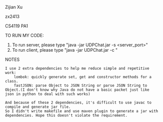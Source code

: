 Zijian Xu

zx2413

CS4119 PA1

TO RUN MY CODE:
1. To run server, please type "java -jar UDPChat.jar -s <server_port>"
2. To run client, please type "java -jar UDPChat.jar -c <name> <server-ip> <server-port> <client-port>"

NOTES

	I use 2 extra dependencies to help me reduce simple and repetitive work:
        lombok: quickly generate set, get and constructor methods for a class.
        fastJSON: parse Object to JSON String or parse JSON String to Object.(I don't know why Java do not have a basic packet just like json in python to deal with such works)

    And because of these 2 dependencies, it's difficult to use javac to compile and generate jar file. 
    So I didn't write makefile and use maven plugin to generate a jar with dependencies. Hope this doesn't violate the requirement.
